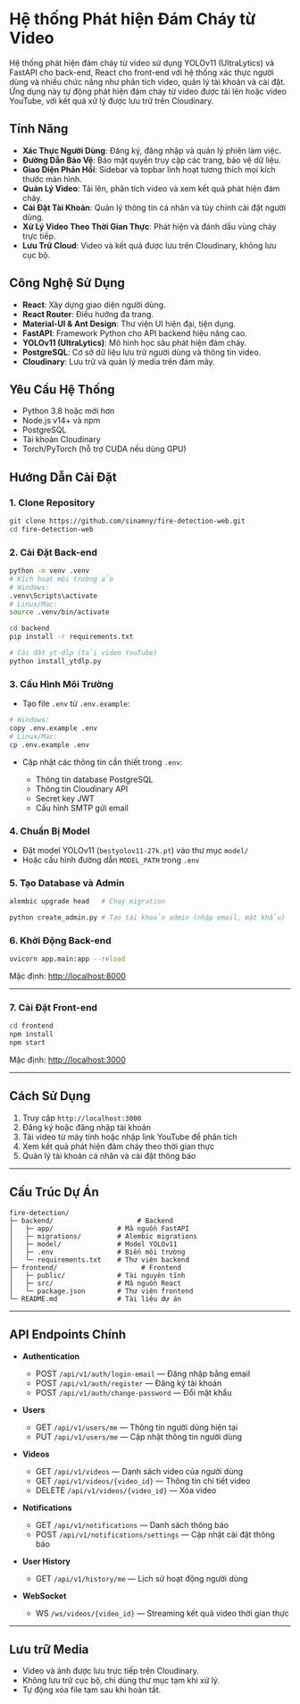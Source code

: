 # Hệ thống Phát hiện Đám Cháy từ Video

Hệ thống phát hiện đám cháy từ video sử dụng YOLOv11 (UltraLytics) và FastAPI cho back-end, React cho front-end với hệ thống xác thực người dùng và nhiều chức năng như phân tích video, quản lý tài khoản và cài đặt. Ứng dụng này tự động phát hiện đám cháy từ video được tải lên hoặc video YouTube, với kết quả xử lý được lưu trữ trên Cloudinary.

## Tính Năng

* **Xác Thực Người Dùng**: Đăng ký, đăng nhập và quản lý phiên làm việc.
* **Đường Dẫn Bảo Vệ**: Bảo mật quyền truy cập các trang, bảo vệ dữ liệu.
* **Giao Diện Phản Hồi**: Sidebar và topbar linh hoạt tương thích mọi kích thước màn hình.
* **Quản Lý Video**: Tải lên, phân tích video và xem kết quả phát hiện đám cháy.
* **Cài Đặt Tài Khoản**: Quản lý thông tin cá nhân và tùy chỉnh cài đặt người dùng.
* **Xử Lý Video Theo Thời Gian Thực**: Phát hiện và đánh dấu vùng cháy trực tiếp.
* **Lưu Trữ Cloud**: Video và kết quả được lưu trên Cloudinary, không lưu cục bộ.

## Công Nghệ Sử Dụng

* **React**: Xây dựng giao diện người dùng.
* **React Router**: Điều hướng đa trang.
* **Material-UI & Ant Design**: Thư viện UI hiện đại, tiện dụng.
* **FastAPI**: Framework Python cho API backend hiệu năng cao.
* **YOLOv11 (UltraLytics)**: Mô hình học sâu phát hiện đám cháy.
* **PostgreSQL**: Cơ sở dữ liệu lưu trữ người dùng và thông tin video.
* **Cloudinary**: Lưu trữ và quản lý media trên đám mây.

## Yêu Cầu Hệ Thống

* Python 3.8 hoặc mới hơn
* Node.js v14+ và npm
* PostgreSQL
* Tài khoản Cloudinary
* Torch/PyTorch (hỗ trợ CUDA nếu dùng GPU)

## Hướng Dẫn Cài Đặt

### 1. Clone Repository

```bash
git clone https://github.com/sinamny/fire-detection-web.git
cd fire-detection-web
```

### 2. Cài Đặt Back-end

```bash
python -m venv .venv
# Kích hoạt môi trường ảo
# Windows:
.venv\Scripts\activate
# Linux/Mac:
source .venv/bin/activate

cd backend
pip install -r requirements.txt

# Cài đặt yt-dlp (tải video YouTube)
python install_ytdlp.py
```

### 3. Cấu Hình Môi Trường

* Tạo file `.env` từ `.env.example`:

```bash
# Windows:
copy .env.example .env
# Linux/Mac:
cp .env.example .env
```

* Cập nhật các thông tin cần thiết trong `.env`:

  * Thông tin database PostgreSQL
  * Thông tin Cloudinary API
  * Secret key JWT
  * Cấu hình SMTP gửi email

### 4. Chuẩn Bị Model

* Đặt model YOLOv11 (`bestyolov11-27k.pt`) vào thư mục `model/`
* Hoặc cấu hình đường dẫn `MODEL_PATH` trong `.env`

### 5. Tạo Database và Admin

```bash
alembic upgrade head   # Chạy migration

python create_admin.py # Tạo tài khoản admin (nhập email, mật khẩu)
```

### 6. Khởi Động Back-end

```bash
uvicorn app.main:app --reload
```

Mặc định: [http://localhost:8000](http://localhost:8000)

---

### 7. Cài Đặt Front-end

```bash
cd frontend
npm install
npm start
```

Mặc định: [http://localhost:3000](http://localhost:3000)

---

## Cách Sử Dụng

1. Truy cập `http://localhost:3000`
2. Đăng ký hoặc đăng nhập tài khoản
3. Tải video từ máy tính hoặc nhập link YouTube để phân tích
4. Xem kết quả phát hiện đám cháy theo thời gian thực
5. Quản lý tài khoản cá nhân và cài đặt thông báo

---

## Cấu Trúc Dự Án

```
fire-detection/
├─ backend/                     # Backend
│   ├─ app/                # Mã nguồn FastAPI
│   ├─ migrations/         # Alembic migrations
│   ├─ model/              # Model YOLOv11
│   ├─ .env                # Biến môi trường
│   └─ requirements.txt    # Thư viện backend
├─ frontend/                     # Frontend
│   ├─ public/             # Tài nguyên tĩnh
│   ├─ src/                # Mã nguồn React
│   └─ package.json        # Thư viện frontend
└─ README.md               # Tài liệu dự án
```

---

## API Endpoints Chính

* **Authentication**

  * POST `/api/v1/auth/login-email` — Đăng nhập bằng email
  * POST `/api/v1/auth/register` — Đăng ký tài khoản
  * POST `/api/v1/auth/change-password` — Đổi mật khẩu

* **Users**

  * GET `/api/v1/users/me` — Thông tin người dùng hiện tại
  * PUT `/api/v1/users/me` — Cập nhật thông tin người dùng

* **Videos**

  * GET `/api/v1/videos` — Danh sách video của người dùng
  * GET `/api/v1/videos/{video_id}` — Thông tin chi tiết video
  * DELETE `/api/v1/videos/{video_id}` — Xóa video

* **Notifications**

  * GET `/api/v1/notifications` — Danh sách thông báo
  * POST `/api/v1/notifications/settings` — Cập nhật cài đặt thông báo

* **User History**

  * GET `/api/v1/history/me` — Lịch sử hoạt động người dùng

* **WebSocket**

  * WS `/ws/videos/{video_id}` — Streaming kết quả video thời gian thực

---

## Lưu trữ Media

* Video và ảnh được lưu trực tiếp trên Cloudinary.
* Không lưu trữ cục bộ, chỉ dùng thư mục tạm khi xử lý.
* Tự động xóa file tạm sau khi hoàn tất.

